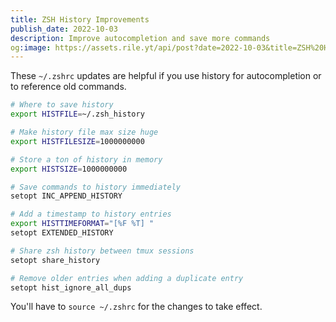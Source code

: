```yaml
---
title: ZSH History Improvements
publish_date: 2022-10-03
description: Improve autocompletion and save more commands
og:image: https://assets.rile.yt/api/post?date=2022-10-03&title=ZSH%20History%20Improvements
---
```


These `~/.zshrc` updates are helpful if you use history for autocompletion or to reference old commands.

```bash
# Where to save history
export HISTFILE=~/.zsh_history

# Make history file max size huge
export HISTFILESIZE=1000000000

# Store a ton of history in memory
export HISTSIZE=1000000000

# Save commands to history immediately
setopt INC_APPEND_HISTORY

# Add a timestamp to history entries
export HISTTIMEFORMAT="[%F %T] "
setopt EXTENDED_HISTORY

# Share zsh history between tmux sessions
setopt share_history

# Remove older entries when adding a duplicate entry
setopt hist_ignore_all_dups
```

You'll have to `source ~/.zshrc` for the changes to take effect.
